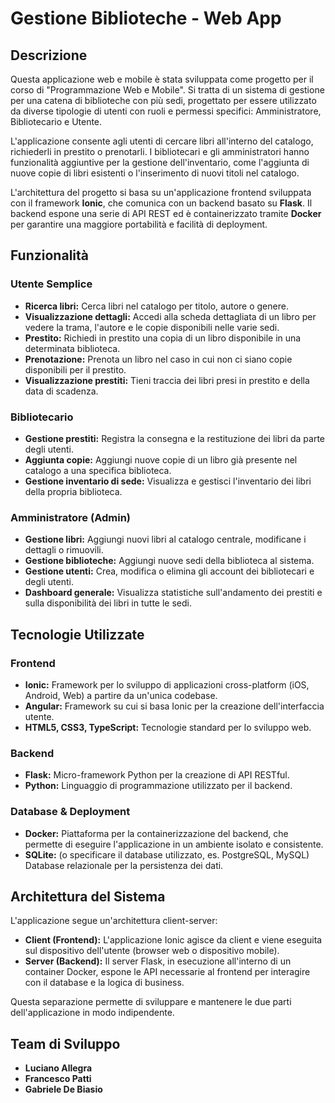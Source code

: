 # Gestione Biblioteche - Web App

## Descrizione

Questa applicazione web e mobile è stata sviluppata come progetto per il corso di "Programmazione Web e Mobile". Si tratta di un sistema di gestione per una catena di biblioteche con più sedi, progettato per essere utilizzato da diverse tipologie di utenti con ruoli e permessi specifici: Amministratore, Bibliotecario e Utente.

L'applicazione consente agli utenti di cercare libri all'interno del catalogo, richiederli in prestito o prenotarli. I bibliotecari e gli amministratori hanno funzionalità aggiuntive per la gestione dell'inventario, come l'aggiunta di nuove copie di libri esistenti o l'inserimento di nuovi titoli nel catalogo.

L'architettura del progetto si basa su un'applicazione frontend sviluppata con il framework **Ionic**, che comunica con un backend basato su **Flask**. Il backend espone una serie di API REST ed è containerizzato tramite **Docker** per garantire una maggiore portabilità e facilità di deployment.

## Funzionalità

### Utente Semplice
*   **Ricerca libri:** Cerca libri nel catalogo per titolo, autore o genere.
*   **Visualizzazione dettagli:** Accedi alla scheda dettagliata di un libro per vedere la trama, l'autore e le copie disponibili nelle varie sedi.
*   **Prestito:** Richiedi in prestito una copia di un libro disponibile in una determinata biblioteca.
*   **Prenotazione:** Prenota un libro nel caso in cui non ci siano copie disponibili per il prestito.
*   **Visualizzazione prestiti:** Tieni traccia dei libri presi in prestito e della data di scadenza.

### Bibliotecario
*   **Gestione prestiti:** Registra la consegna e la restituzione dei libri da parte degli utenti.
*   **Aggiunta copie:** Aggiungi nuove copie di un libro già presente nel catalogo a una specifica biblioteca.
*   **Gestione inventario di sede:** Visualizza e gestisci l'inventario dei libri della propria biblioteca.

### Amministratore (Admin)
*   **Gestione libri:** Aggiungi nuovi libri al catalogo centrale, modificane i dettagli o rimuovili.
*   **Gestione biblioteche:** Aggiungi nuove sedi della biblioteca al sistema.
*   **Gestione utenti:** Crea, modifica o elimina gli account dei bibliotecari e degli utenti.
*   **Dashboard generale:** Visualizza statistiche sull'andamento dei prestiti e sulla disponibilità dei libri in tutte le sedi.

## Tecnologie Utilizzate

### Frontend
*   **Ionic:** Framework per lo sviluppo di applicazioni cross-platform (iOS, Android, Web) a partire da un'unica codebase.
*   **Angular:** Framework su cui si basa Ionic per la creazione dell'interfaccia utente.
*   **HTML5, CSS3, TypeScript:** Tecnologie standard per lo sviluppo web.

### Backend
*   **Flask:** Micro-framework Python per la creazione di API RESTful.
*   **Python:** Linguaggio di programmazione utilizzato per il backend.

### Database & Deployment
*   **Docker:** Piattaforma per la containerizzazione del backend, che permette di eseguire l'applicazione in un ambiente isolato e consistente.
*   **SQLite:** (o specificare il database utilizzato, es. PostgreSQL, MySQL) Database relazionale per la persistenza dei dati.

## Architettura del Sistema

L'applicazione segue un'architettura client-server:

*   **Client (Frontend):** L'applicazione Ionic agisce da client e viene eseguita sul dispositivo dell'utente (browser web o dispositivo mobile).
*   **Server (Backend):** Il server Flask, in esecuzione all'interno di un container Docker, espone le API necessarie al frontend per interagire con il database e la logica di business.

Questa separazione permette di sviluppare e mantenere le due parti dell'applicazione in modo indipendente.

## Team di Sviluppo

*   **Luciano Allegra**
*   **Francesco Patti**
*   **Gabriele De Biasio**

